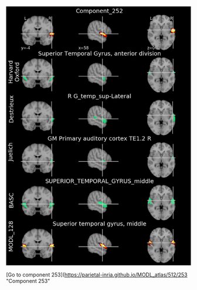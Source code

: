 


![252](preliminary/252.jpg "Component 252")

[Go to component 253](https://parietal-inria.github.io/MODL_atlas/512/253 "Component 253"